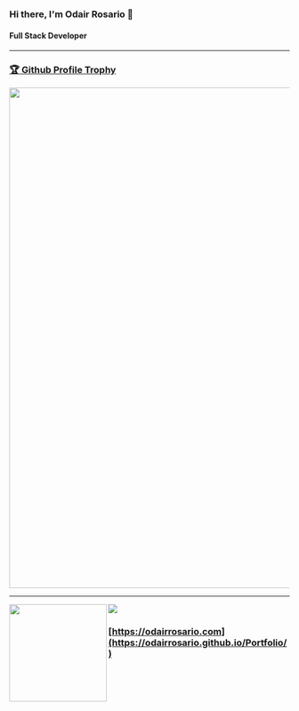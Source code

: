 ### Hi there, I'm Odair Rosario 👋
#### Full Stack Developer
--------------------

<a href="https://github.com/odairRosario/github-profile-trophy"><h3>🏆 Github Profile Trophy</h3></a>
<img width=900 src="https://github-profile-trophy.vercel.app/?username=odairRosario&column=10&theme=gruvbox&no-frame=true"/>

---

<div>
  <img height="175" align="left" src="https://github-readme-stats.vercel.app/api?username=odairRosario&count_private=true" />
  <img src="https://github-readme-stats-gilt-one-57.vercel.app/api/top-langs/?username=odairRosario&layout=donut" />
</div>

### [https://odairrosario.com](https://odairrosario.github.io/Portfolio/)
